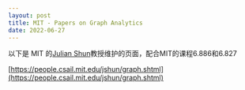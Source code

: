 ```yaml
---
layout: post
title: MIT - Papers on Graph Analytics
date: 2022-06-27
---
```


以下是 MIT 的[Julian Shun](https://people.csail.mit.edu/jshun/)教授维护的页面，配合MIT的课程6.886和6.827

[https://people.csail.mit.edu/jshun/graph.shtml](https://people.csail.mit.edu/jshun/graph.shtml)

